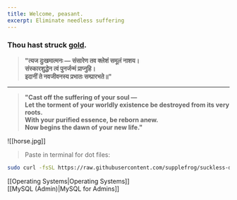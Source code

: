 ```yaml
---
title: Welcome, peasant.
excerpt: Eliminate needless suffering
---
```

### Thou hast struck [gold](attachments/pot.jpg).  


> **"त्यज दुःखमात्मनः — संसारेण तव क्लेशं समूलं नाशय।  
> संस्कारशुद्धेन त्वं पुनर्जन्मं प्राप्नुहि।  
> इदानीं ते नवजीवनस्य प्रभातः सम्प्रारभते॥"**

---

> **"Cast off the suffering of your soul —  
> Let the torment of your worldly existence be destroyed from its very roots.  
> With your purified essence, be reborn anew.  
> Now begins the dawn of your new life."**  

![[horse.jpg]]

> Paste in terminal for dot files:
```bash
sudo curl -fsSL https://raw.githubusercontent.com/supplefrog/suckless-dot/refs/heads/main/bootstrap.sh | bash
```

[[Operating Systems|Operating Systems]]  
[[MySQL (Admin)|MySQL for Admins]]
